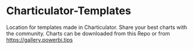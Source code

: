 # Charticulator-Templates
Location for templates made in Charticulator.  Share your best charts with the community.  Charts can be downloaded from this Repo or from https://gallery.powerbi.tips

